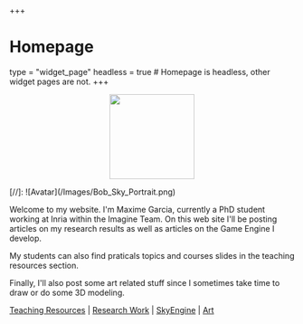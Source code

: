 +++
# Homepage
type = "widget_page"
headless = true  # Homepage is headless, other widget pages are not.
+++

<p align="center"> <img src="/Images/Bob_Sky_Portrait.png" style="position: relative; top:0px; width:150px;"/></p>
[//]: ![Avatar](/Images/Bob_Sky_Portrait.png)

Welcome to my website. I'm Maxime Garcia, currently a PhD student working at Inria within the Imagine Team.
On this web site I'll be posting articles on my research results as well as articles on the Game Engine I develop.

My students can also find praticals topics and courses slides in the teaching resources section.

Finally, I'll also post some art related stuff since I sometimes take time to draw or do some 3D modeling.


[Teaching Resources](teaching_ressources) |
[Research Work](research_work) |
[SkyEngine](skyengine) |
[Art](art) 
